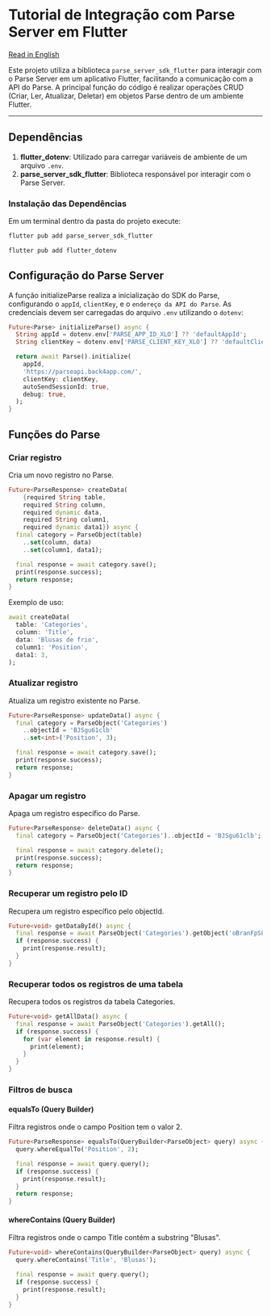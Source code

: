 # Tutorial de Integração com Parse Server em Flutter

[Read in English](README_en.md)

Este projeto utiliza a biblioteca `parse_server_sdk_flutter` para interagir com o Parse Server em um aplicativo Flutter, facilitando a comunicação com a API do Parse. A principal função do código é realizar operações CRUD (Criar, Ler, Atualizar, Deletar) em objetos Parse dentro de um ambiente Flutter.

---

## Dependências

1. **flutter_dotenv**: Utilizado para carregar variáveis de ambiente de um arquivo `.env`.
2. **parse_server_sdk_flutter**: Biblioteca responsável por interagir com o Parse Server.

### Instalação das Dependências

Em um terminal dentro da pasta do projeto execute:

```bash
flutter pub add parse_server_sdk_flutter
```

```bash
flutter pub add flutter_dotenv
```

## Configuração do Parse Server

A função initializeParse realiza a inicialização do SDK do Parse, configurando o `appId`, `clientKey`, e o `endereço da API do Parse`. As credenciais devem ser carregadas do arquivo `.env` utilizando o `dotenv`:

```dart
Future<Parse> initializeParse() async {
  String appId = dotenv.env['PARSE_APP_ID_XLO'] ?? 'defaultAppId';
  String clientKey = dotenv.env['PARSE_CLIENT_KEY_XLO'] ?? 'defaultClientKey';

  return await Parse().initialize(
    appId,
    'https://parseapi.back4app.com/',
    clientKey: clientKey,
    autoSendSessionId: true,
    debug: true,
  );
}
```

## Funções do Parse

### Criar registro

Cria um novo registro no Parse.

```dart
Future<ParseResponse> createData(
    {required String table,
    required String column,
    required dynamic data,
    required String column1,
    required dynamic data1}) async {
  final category = ParseObject(table)
    ..set(column, data)
    ..set(column1, data1);

  final response = await category.save();
  print(response.success);
  return response;
}
```

Exemplo de uso:

```dart
await createData(
  table: 'Categories',
  column: 'Title',
  data: 'Blusas de frio',
  column1: 'Position',
  data1: 3,
);
```

### Atualizar registro

Atualiza um registro existente no Parse.

```dart
Future<ParseResponse> updateData() async {
  final category = ParseObject('Categories')
    ..objectId = 'BJSgu61clb'
    ..set<int>('Position', 3);

  final response = await category.save();
  print(response.success);
  return response;
}
```

### Apagar um registro

Apaga um registro específico do Parse.

```dart
Future<ParseResponse> deleteData() async {
  final category = ParseObject('Categories')..objectId = 'BJSgu61clb';

  final response = await category.delete();
  print(response.success);
  return response;
}
```

### Recuperar um registro pelo ID

Recupera um registro específico pelo objectId.

```dart
Future<void> getDataById() async {
  final response = await ParseObject('Categories').getObject('oBranFpS8M');
  if (response.success) {
    print(response.result);
  }
}
```

### Recuperar todos os registros de uma tabela

Recupera todos os registros da tabela Categories.

```dart
Future<void> getAllData() async {
  final response = await ParseObject('Categories').getAll();
  if (response.success) {
    for (var element in response.result) {
      print(element);
    }
  }
}
```

### Filtros de busca

#### equalsTo (Query Builder)

Filtra registros onde o campo Position tem o valor 2.

```dart
Future<ParseResponse> equalsTo(QueryBuilder<ParseObject> query) async {
  query.whereEqualTo('Position', 2);

  final response = await query.query();
  if (response.success) {
    print(response.result);
  }
  return response;
}
```

#### whereContains (Query Builder)

Filtra registros onde o campo Title contém a substring "Blusas".

```dart
Future<void> whereContains(QueryBuilder<ParseObject> query) async {
  query.whereContains('Title', 'Blusas');

  final response = await query.query();
  if (response.success) {
    print(response.result);
  }
}
```
